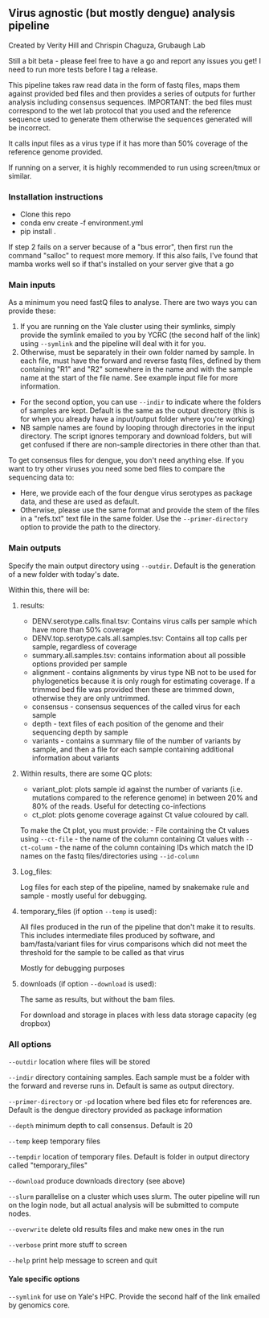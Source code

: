 ## Virus agnostic (but mostly dengue) analysis pipeline

Created by Verity Hill and Chrispin Chaguza, Grubaugh Lab

Still a bit beta - please feel free to have a go and report any issues you get! I need to run more tests before I tag a release.

This pipeline takes raw read data in the form of fastq files, maps them against provided bed files and then provides a series of outputs for further analysis including consensus sequences. IMPORTANT: the bed files must correspond to the wet lab protocol that you used and the reference sequence used to generate them otherwise the sequences generated will be incorrect. 

It calls input files as a virus type if it has more than 50% coverage of the reference genome provided.

If running on a server, it is highly recommended to run using screen/tmux or similar.

### Installation instructions

- Clone this repo
- conda env create -f environment.yml
- pip install .

If step 2 fails on a server because of a "bus error", then first run the command "salloc" to request more memory. If this also fails, I've found that mamba works well so if that's installed on your server give that a go


### Main inputs

As a minimum you need fastQ files to analyse. There are two ways you can provide these:

1. If you are running on the Yale cluster using their symlinks, simply provide the symlink emailed to you by YCRC (the second half of the link) using ``--symlink`` and the pipeline will deal with it for you.
2. Otherwise, must be separately in their own folder named by sample. In each file, must have the forward and reverse fastq files, defined by them containing "R1" and "R2" somewhere in the name and with the sample name at the start of the file name. See example input file for more information.


- For the second option, you can use ``--indir`` to indicate where the folders of samples are kept. Default is the same as the output directory (this is for when you already have a input/output folder where you're working)
- NB sample names are found by looping through directories in the input directory. The script ignores temporary and download folders, but will get confused if there are non-sample directories in there other than that.

To get consensus files for dengue, you don't need anything else. If you want to try other viruses you need some bed files to compare the sequencing data to:

- Here, we provide each of the four dengue virus serotypes as package data, and these are used as default. 
- Otherwise, please use the same format and provide the stem of the files in a "refs.txt" text file in the same folder. Use the ``--primer-directory`` option to provide the path to the directory.

### Main outputs

Specify the main output directory using ``--outdir``. Default is the generation of a new folder with today's date.

Within this, there will be:

1. results:
	- DENV.serotype.calls.final.tsv: Contains virus calls per sample which have more than 50% coverage
	- DENV.top.serotype.cals.all.samples.tsv: Contains all top calls per sample, regardless of coverage
	- summary.all.samples.tsv: contains information about all possible options provided per sample
	- alignment - contains alignments by virus type NB not to be used for phylogenetics because it is only rough for estimating coverage. If a trimmed bed file was provided then these are trimmed down, otherwise they are only untrimmed.
	- consensus - consensus sequences of the called virus for each sample
	- depth - text files of each position of the genome and their sequencing depth by sample
	- variants - contains a summary file of the number of variants by sample, and then a file for each sample containing additional information about variants

2.  Within results, there are some QC plots:

	- variant_plot: plots sample id against the number of variants (i.e. mutations compared to the reference genome) in between 20% and 80% of the reads. Useful for detecting co-infections
	- ct_plot: plots genome coverage against Ct value coloured by call.
	
	 To make the Ct plot, you must provide:
	 	- File containing the Ct values using ``--ct-file``
	 	- the name of the column containing Ct values with ``--ct-column``
	 	- the name of the column containing IDs which match the ID names on the fastq files/directories using ``--id-column``

3. Log_files:

	Log files for each step of the pipeline, named by snakemake rule and sample - mostly useful for debugging.


4. temporary_files (if option ``--temp`` is used):

	All files produced in the run of the pipeline that don't make it to results.
	This includes intermediate files produced by software, and bam/fasta/variant files for virus comparisons which did not meet the threshold for the sample to be called as that virus
	
	Mostly for debugging purposes
	
5. downloads (if option ``--download`` is used):

	The same as results, but without the bam files. 
	
	For download and storage in places with less data storage capacity (eg dropbox)
	




### All options

``--outdir`` location where files will be stored

``--indir`` directory containing samples. Each sample must be a folder with the forward and reverse runs in. Default is same as output directory.


``--primer-directory`` or ``-pd`` location where bed files etc for references are. Default is the dengue directory provided as package information

``--depth`` minimum depth to call consensus. Default is 20


``--temp`` keep temporary files

``--tempdir`` location of temporary files. Default is folder in output directory called "temporary_files"

``--download`` produce downloads directory (see above)

``--slurm`` parallelise on a cluster which uses slurm. The outer pipeline will run on the login node, but all actual analysis will be submitted to compute nodes.


``--overwrite`` delete old results files and make new ones in the run

``--verbose`` print more stuff to screen

``--help`` print help message to screen and quit


#### Yale specific options

``--symlink`` for use on Yale's HPC. Provide the second half of the link emailed by genomics core. 

    
    
